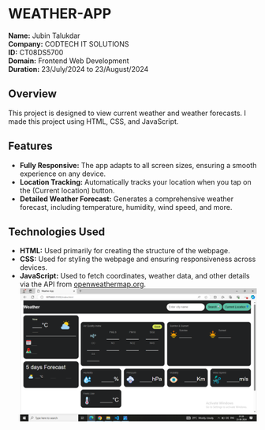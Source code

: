 # WEATHER-APP

**Name:** Jubin Talukdar  
**Company:** CODTECH IT SOLUTIONS  
**ID:** CT08DS5700  
**Domain:** Frontend Web Development  
**Duration:** 23/July/2024 to 23/August/2024

## Overview
This project is designed to view current weather and weather forecasts. I made this project using HTML, CSS, and JavaScript.

## Features
- **Fully Responsive:** The app adapts to all screen sizes, ensuring a smooth experience on any device.
- **Location Tracking:** Automatically tracks your location when you tap on the (Current location) button.
- **Detailed Weather Forecast:** Generates a comprehensive weather forecast, including temperature, humidity, wind speed, and more.

## Technologies Used
- **HTML:** Used primarily for creating the structure of the webpage.
- **CSS:** Used for styling the webpage and ensuring responsiveness across devices.
- **JavaScript:** Used to fetch coordinates, weather data, and other details via the API from [openweathermap.org](https://openweathermap.org).
![Screenshot of the To-Do List App](Screenshot%20(203).png)

